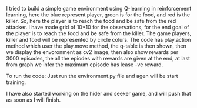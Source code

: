 I tried to build a simple game environment using Q-learning in reinforcement learning, here the blue represent player, green is for the food, and red is the killer. So, here the player is to reach the food and be safe from the red attacker. I have made grid of 10*10 for the observations, for the end goal of the player is to reach the food and be safe from the killer. The game players, killer and food will be represented by circle colurs. The code has play.action method which user the play.move method, the q-table is then shown, then we display the envoronment as cv2 image, then also show rewards per 3000 episodes, the all the epiodes with rewards are given at the end, at last from graph we infer the maximum episode has lease -ve reward. 

To run the code:
Just run the environment.py file and agen will be start training.

I have also started working on the hider and seeker game, and will push that as soon as I will finish.